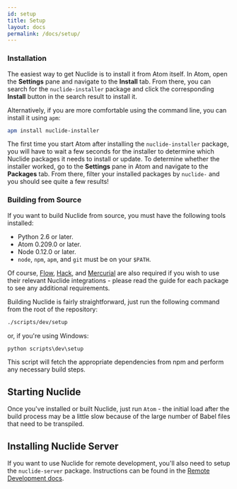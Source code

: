 ```yaml
---
id: setup
title: Setup
layout: docs
permalink: /docs/setup/
---
```


### Installation

The easiest way to get Nuclide is to install it from Atom itself.
In Atom, open the **Settings** pane and navigate to the **Install** tab.
From there, you can search for the `nuclide-installer` package and click
the corresponding **Install** button in the search result to install it.

Alternatively, if you are more comfortable using the command line,
you can install it using `apm`:

```bash
apm install nuclide-installer
```

The first time you start Atom after installing the `nuclide-installer` package, you will have to wait
a few seconds for the installer to determine which Nuclide packages it needs to install or update.
To determine whether the installer worked, go to the **Settings** pane in Atom and navigate to the **Packages**
tab. From there, filter your installed packages by `nuclide-` and you should see quite a few results!

### Building from Source

If you want to build Nuclide from source, you must have the following tools installed:

+ Python 2.6 or later.
+ Atom 0.209.0 or later.
+ Node 0.12.0 or later.
+ `node`, `npm`, `apm`, and `git` must be on your `$PATH`.

Of course, [Flow](/docs/flow/), [Hack](/docs/hack/), and [Mercurial](/docs/hg/) are 
also required if you wish to use their relevant Nuclide integrations - please read the guide for 
each package to see any additional requirements.

Building Nuclide is fairly straightforward, just run the following command from the root of the 
repository:

```bash
./scripts/dev/setup
```

or, if you're using Windows:

```bat
python scripts\dev\setup
```

This script will fetch the appropriate dependencies from npm and perform any necessary build steps. 

## Starting Nuclide

Once you've installed or built Nuclide, just run `Atom` - the initial load after the build process 
may be a little slow because of the large number of Babel files that need to be transpiled. 

## Installing Nuclide Server

If you want to use Nuclide for remote development, you'll also need to setup the `nuclide-server` 
package. Instructions can be found in the [Remote Development docs](docs/remote/).
